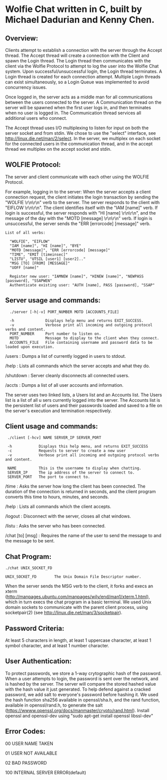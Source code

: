 # Wolfie Chat written in C, built by Michael Dadurian and Kenny Chen.

## Overview:

Clients attempt to establish a connection with the server through the Accept thread. The Accept thread will create a connection with the Client and spawn the Login thread. The Login thread then communicates with the client via the Wolfie Protocol to attempt to log the user into the Wolfie Chat system. Upon successful/unsuccessful login, the Login thread terminates. A Login thread is created for each connection attempt. Multiple Login threads can exist simultaneously, so a Login Queue was implemented to avoid concurrency issues.

Once logged in, the server acts as a middle man for all communications between the users connected to the server. A Communication thread on the server will be spawned when the first user logs in, and then terminates when no user is logged in. The Communication thread services all additional users who connect.

The Accept thread uses I/O multiplexing to listen for input on both the server socket and from stdin. We chose to use the "select" interface, see http://linux.die.net/man/2/select. In the server, we multiplex on each socket for the connected users in the communication thread, and in the accept thread we multiplex on the accept socket and stdin.


## WOLFIE Protocol:

The server and client communicate with each other using the WOLFIE Protocol. 

For example, logging in to the server: When the server accepts a client connection request, the client initiates the login transaction by sending the "WOLFIE \r\n\r\n" verb to the server. The server responds to the client with "EIFLOW \r\n\r\n". The client identifies itself with the "IAM [name]" verb. If login is successful, the server responds with "HI [name] \r\n\r\n", and the message of the day with the "MOTD [message] \r\n\r\n" verb. If login is unsuccessful, the server sends the "ERR [errorcode] [message]" verb.

```
List of all verbs:
 
  "WOLFIE", "EIFLOW"
  "IAM [name]", "HI [name]", "BYE"
  "MOTD [message]", "ERR [errorcode] [message]"
  "TIME", "EMIT [timeinsec]"
  "LISTU", "UTSIL [user1] [user2].."
  "MSG [TO] [FROM] [MESSAGE]"
  "UOFF [name]"
  
  Register new user: "IAMNEW [name]", "HINEW [name]", "NEWPASS [password], "SSAPWEN"   
  Authenticate existing user: "AUTH [name], PASS [password], "SSAP"
  ```
  
  
  

## Server usage and commands:
```
  ./server [-h|-v] PORT_NUMBER MOTD [ACCOUNTS_FILE]

  -h              Displays help menu and returns EXIT_SUCCESS.
  -v              Verbose print all incoming and outgoing protocol verbs and content.
  PORT_NUMBER     Port number to listen on.
  MOTD            Message to display to the client when they connect.
  ACCOUNTS_FILE   File containing username and password data to be loaded upon execution.
  ```


/users : Dumps a list of currently logged in users to stdout.

/help : Lists all commands which the server accepts and what they do.

/shutdown : Server cleanly disconnects all connected users.

/accts : Dumps a list of all user accounts and information.

The server uses two linked lists, a Users list and an Accounts list. The Users list is a list of all u sers currently logged into the server. The Accounts list is the persistent list of users and their passwords loaded and saved to a file on the server's execution and termination respectively. 




## Client usage and commands:
 ```
  ./client [-hcv] NAME SERVER_IP SERVER_PORT

  -h            Displays this help menu, and returns EXIT_SUCCESS
  -c            Requests to server to create a new user
  -v            Verbose print all incoming and outgoing protocol verbs and content.
  
  NAME          This is the username to display when chatting.
  SERVER_IP     The ip address of the server to connect to.
  SERVER_PORT   The port to connect to.
  ```


/time : Asks the server how long the client has been connected. The duration of the connection is returned in seconds, and the client program converts this time to hours, minutes, and seconds.

/help : Lists all commands which the client accepts.

/logout : Disconnect with the server, closes all chat windows.

/listu : Asks the server who has been connected.

/chat [to] [msg] : Requires the name of the user to send the message to and the message to be sent.


## Chat Program:

```
./chat UNIX_SOCKET_FD

UNIX_SOCKET_FD        The Unix Domain File Descriptor number.
```


When the server sends the MSG verb to the client, it forks and execs an xterm (http://manpages.ubuntu.com/manpages/wily/end/man1/xterm.1.html), which in turn execs the chat program in a basic terminal. We used Unix domain sockets to communicate with the parent client process, using socketpair(2) (see http://linux.die.net/man/3/socketpair).



## Password Criteria:

At least 5 characters in length, at least 1 uppercase character, at least 1 symbol character, and at least 1 number character.

## User Authentication:

To protect passwords, we store a 1-way crytographic hash of the password. When a user attempts to login, the password is sent over the network, and is hashed by the server. The server will compare the stored hashed value with the hash value it just generated. To help defend against a cracked password, we add salt to everyone's password before hashing it. We used the hash function sha256 available in openssl/sha.h, and the rand function, available in openssl/rand.h, to generate the salt (https://wwww.openssl.org/docs/manmaster/crypto/rand.html). Install openssl and openssl-dev using "sudo apt-get install openssl libssl-dev"


## Error Codes:

00  USER NAME TAKEN

01  USER NOT AVAILABLE

02  BAD PASSWORD

100 INTERNAL SERVER ERROR(default)


